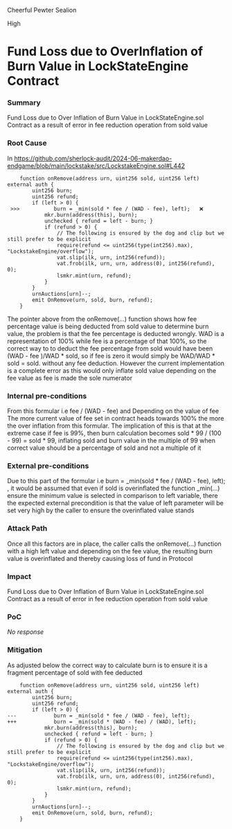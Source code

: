 Cheerful Pewter Sealion

High

# Fund Loss due to OverInflation of Burn Value in LockStateEngine Contract

### Summary

Fund Loss due to Over Inflation of Burn Value in LockStateEngine.sol Contract as  a result of error in fee reduction operation from sold value

### Root Cause

In https://github.com/sherlock-audit/2024-06-makerdao-endgame/blob/main/lockstake/src/LockstakeEngine.sol#L442 
```solidity
    function onRemove(address urn, uint256 sold, uint256 left) external auth {
        uint256 burn;
        uint256 refund;
        if (left > 0) {
 >>>           burn = _min(sold * fee / (WAD - fee), left);   ❌
            mkr.burn(address(this), burn);
            unchecked { refund = left - burn; }
            if (refund > 0) {
                // The following is ensured by the dog and clip but we still prefer to be explicit
                require(refund <= uint256(type(int256).max), "LockstakeEngine/overflow");
                vat.slip(ilk, urn, int256(refund));
                vat.frob(ilk, urn, urn, address(0), int256(refund), 0);
                lsmkr.mint(urn, refund);
            }
        }
        urnAuctions[urn]--;
        emit OnRemove(urn, sold, burn, refund);
    }
```
The pointer above from the onRemove(...) function shows how fee percentage value is being deducted from sold value to determine burn value, the problem is that the fee percentage is deducted wrongly. WAD is a representation of 100% while fee is a percentage of that 100%, so the correct way to to deduct the fee percentage from sold would have been (WAD - fee )/WAD * sold, so if fee is zero it would simply be  WAD/WAD * sold = sold. without any fee deduction. However the current implementation is a complete error as this would only inflate sold value depending on the fee value as fee is made the sole numerator

### Internal pre-conditions

 From this formular i.e  fee / (WAD - fee) and Depending on the value of fee
The more current value of fee set in contract heads towards 100% the more the over inflation from this formular.
The implication of this is that at the extreme case if fee is 99%, then burn calculation becomes 
        sold * 99 / (100 - 99) = sold * 99, inflating sold and burn value in the multiple of 99 when correct value should be a percentage of sold and not a multiple of it


### External pre-conditions

Due to this part of the formular i.e burn = _min(sold * fee / (WAD - fee), left); , it would be assumed that even if sold is overinflated the function _min(...) ensure the minimum value is selected in comparison to left variable, there the expected external precondition is that the value of left parameter will be set very high by the caller to ensure the overinflated value stands

### Attack Path

Once all this factors are in place, the caller calls the onRemove(...) function with a high left value and depending on the fee value, the resulting burn value is overinflated and thereby causing loss of fund in Protocol

### Impact

Fund Loss due to Over Inflation of Burn Value in LockStateEngine.sol Contract as  a result of error in fee reduction operation from sold value

### PoC

_No response_

### Mitigation

As adjusted below the correct way to calculate burn is to ensure it is a fragment percentage of sold with fee deducted
```solidity
    function onRemove(address urn, uint256 sold, uint256 left) external auth {
        uint256 burn;
        uint256 refund;
        if (left > 0) {
---            burn = _min(sold * fee / (WAD - fee), left);
+++            burn = _min(sold * (WAD - fee) / (WAD), left);
            mkr.burn(address(this), burn);
            unchecked { refund = left - burn; }
            if (refund > 0) {
                // The following is ensured by the dog and clip but we still prefer to be explicit
                require(refund <= uint256(type(int256).max), "LockstakeEngine/overflow");
                vat.slip(ilk, urn, int256(refund));
                vat.frob(ilk, urn, urn, address(0), int256(refund), 0);
                lsmkr.mint(urn, refund);
            }
        }
        urnAuctions[urn]--;
        emit OnRemove(urn, sold, burn, refund);
    }
```